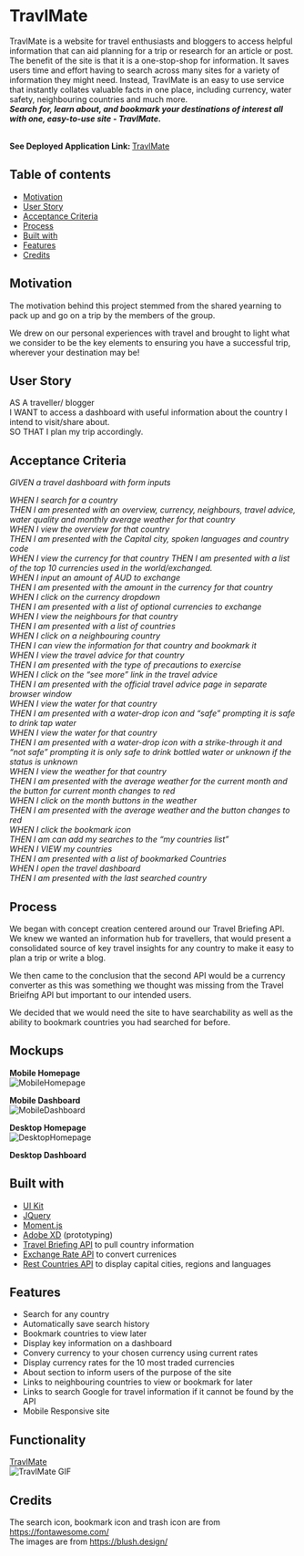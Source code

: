 # TravlMate
TravlMate is a website for travel enthusiasts and bloggers to access helpful information that can aid planning for a trip or research for an article or post.<br>
The benefit of the site is that it is a one-stop-shop for information. It saves users time and effort having to search across many sites for a variety of information they might need. Instead, TravlMate is an easy to use service that instantly collates valuable facts in one place, including currency, water safety, neighbouring countries and much more.<br>
<i><b> Search for, learn about, and bookmark your destinations of interest all with one, easy-to-use site -  TravlMate. </i></b>


<br> <b>See Deployed Application Link: </b>
<a href="https://ffakih5.github.io/Travelmate/dashboard/index.html"> TravlMate </a>

## Table of contents
  - [Motivation](#motivation)
  - [User Story](#userstory)
  - [Acceptance Criteria](#acceptancecriteria)
  - [Process](#process)
  - [Built with](#built-with)
  - [Features](#features)
  - [Credits](#credits)

## Motivation
The motivation behind this project stemmed from the shared yearning to pack up and go on a trip by the members of the group. 

We drew on our personal experiences with travel and brought to light what we consider to be the key elements to ensuring you have a successful trip, wherever your destination may be!

## User Story
AS A traveller/ blogger <br>
I WANT to access a dashboard with useful information about the country I intend to visit/share about. <br>
SO THAT I plan my trip accordingly. <br>

## Acceptance Criteria
<i>GIVEN a travel dashboard with form inputs 

WHEN I search for a country 
<br>THEN I am presented with an overview, currency, neighbours, travel advice, water quality and monthly average weather for that country<br>
WHEN I view the overview for that country<br>
THEN I am presented with the Capital city, spoken languages and country code<br>
WHEN I view the currency for that country
THEN I am presented with a list of the top 10 currencies used in the world/exchanged.<br>
WHEN I input an amount of AUD to exchange<br>
THEN I am presented with the amount in the currency for that country <br>
WHEN I click on the currency dropdown<br>
THEN I am presented with a list of optional currencies to exchange<br>
WHEN I view the neighbours for that country <br>
THEN I am presented with a list of countries<br>
WHEN I click on a neighbouring country<br>
THEN I can view the information for that country and bookmark it <br>
WHEN I view the travel advice for that country <br>
THEN I am presented with the type of precautions to exercise <br>
WHEN I click on the “see more” link in the travel advice <br>
THEN I am presented with the official travel advice page in separate browser window<br>
WHEN I view the water for that country <br>
THEN I am presented with a water-drop icon and “safe” prompting it is safe to drink tap water<br>
WHEN I view the water for that country <br>
THEN I am presented with a water-drop icon with a strike-through it and “not safe” prompting it is only safe to drink bottled water or unknown if the status is unknown<br>
WHEN I view the weather for that country <br>
THEN I am presented with the average weather for the current month and the button for current month changes to red<br>
WHEN I click on the month buttons in the weather <br>
THEN I am presented with the average weather and the button changes to red <br>
WHEN I click the bookmark icon <br>
THEN I am can add my searches to the “my countries list”<br>
WHEN I VIEW my countries <br>
THEN I am presented with a list of bookmarked Countries <br>
WHEN I open the travel dashboard <br>
THEN I am presented with the last searched country</i>


## Process
We began with concept creation centered around our Travel Briefing API. We knew we wanted an information hub for travellers, that would present a consolidated source of key travel insights for any country to make it easy to plan a trip or write a blog. 

We then came to the conclusion that the second API would be a currency converter as this was something we thought was missing from the Travel Brieifng API but important to our intended users.

We decided that we would need the site to have searchability as well as the ability to bookmark countries you had searched for before.


## Mockups
<b>Mobile Homepage</b></br>
![MobileHomepage](https://github.com/ffakih5/Travelmate/blob/suzie-test/assets/images/Screenshots/MobileHomepage.png?raw=true)

<b>Mobile Dashboard</b></br>
![MobileDashboard](https://github.com/ffakih5/Travelmate/blob/suzie-test/assets/images/Screenshots/MobileDashboard.png?raw=true)

<b>Desktop Homepage</b></br>
![DesktopHomepage](https://github.com/ffakih5/Travelmate/blob/main/assets/images/Screenshots/Desktop_Homepage.png?raw=true)


<b>Desktop Dashboard</b></br>

## Built with
- [UI Kit](https://getbootstrap.com/)
- [JQuery](https://jquery.com/)
- [Moment.js](https://momentjs.com/)
- [Adobe XD](https://www.adobe.com/au/products/xd.html) (prototyping)
- [Travel Briefing API](https://travelbriefing.org/api) to pull country information
- [Exchange Rate API](https://ratesapi.io/) to convert currenices
- [Rest Countries API](https://restcountries.eu/) to display capital cities, regions and languages

## Features
- Search for any country 
- Automatically save search history 
- Bookmark countries to view later
- Display key information on a dashboard
- Convery currency to your chosen currency using current rates
- Display currency rates for the 10 most traded currencies
- About section to inform users of the purpose of the site
- Links to neighbouring countries to view or bookmark for later
- Links to search Google for travel information if it cannot be found by the API
- Mobile Responsive site


## Functionality </br>
<a href="https://ffakih5.github.io/Travelmate/dashboard/index.html"> TravlMate </a><br>
![TravlMate GIF](https://media.giphy.com/media/Pl8Mj1FI477DKdaJwg/giphy.gif)

## Credits
The search icon, bookmark icon and trash icon are from https://fontawesome.com/<br>
The images are from https://blush.design/